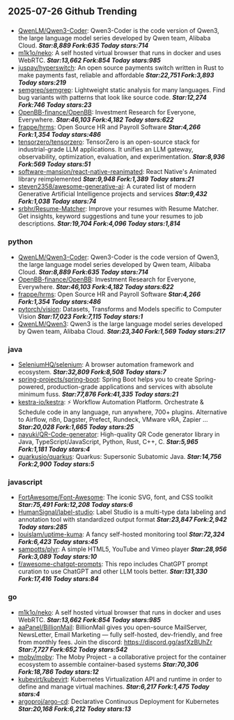 ## 2025-07-26 Github Trending

### 
* [QwenLM/Qwen3-Coder](https://github.com/QwenLM/Qwen3-Coder): Qwen3-Coder is the code version of Qwen3, the large language model series developed by Qwen team, Alibaba Cloud. ***Star:8,889 Fork:635 Today stars:714***
* [m1k1o/neko](https://github.com/m1k1o/neko): A self hosted virtual browser that runs in docker and uses WebRTC. ***Star:13,662 Fork:854 Today stars:985***
* [juspay/hyperswitch](https://github.com/juspay/hyperswitch): An open source payments switch written in Rust to make payments fast, reliable and affordable ***Star:22,751 Fork:3,893 Today stars:219***
* [semgrep/semgrep](https://github.com/semgrep/semgrep): Lightweight static analysis for many languages. Find bug variants with patterns that look like source code. ***Star:12,274 Fork:746 Today stars:23***
* [OpenBB-finance/OpenBB](https://github.com/OpenBB-finance/OpenBB): Investment Research for Everyone, Everywhere. ***Star:46,103 Fork:4,182 Today stars:622***
* [frappe/hrms](https://github.com/frappe/hrms): Open Source HR and Payroll Software ***Star:4,266 Fork:1,354 Today stars:486***
* [tensorzero/tensorzero](https://github.com/tensorzero/tensorzero): TensorZero is an open-source stack for industrial-grade LLM applications. It unifies an LLM gateway, observability, optimization, evaluation, and experimentation. ***Star:8,936 Fork:569 Today stars:51***
* [software-mansion/react-native-reanimated](https://github.com/software-mansion/react-native-reanimated): React Native's Animated library reimplemented ***Star:9,948 Fork:1,389 Today stars:21***
* [steven2358/awesome-generative-ai](https://github.com/steven2358/awesome-generative-ai): A curated list of modern Generative Artificial Intelligence projects and services ***Star:9,432 Fork:1,038 Today stars:74***
* [srbhr/Resume-Matcher](https://github.com/srbhr/Resume-Matcher): Improve your resumes with Resume Matcher. Get insights, keyword suggestions and tune your resumes to job descriptions. ***Star:19,704 Fork:4,096 Today stars:1,814***

### python
* [QwenLM/Qwen3-Coder](https://github.com/QwenLM/Qwen3-Coder): Qwen3-Coder is the code version of Qwen3, the large language model series developed by Qwen team, Alibaba Cloud. ***Star:8,889 Fork:635 Today stars:714***
* [OpenBB-finance/OpenBB](https://github.com/OpenBB-finance/OpenBB): Investment Research for Everyone, Everywhere. ***Star:46,103 Fork:4,182 Today stars:622***
* [frappe/hrms](https://github.com/frappe/hrms): Open Source HR and Payroll Software ***Star:4,266 Fork:1,354 Today stars:486***
* [pytorch/vision](https://github.com/pytorch/vision): Datasets, Transforms and Models specific to Computer Vision ***Star:17,023 Fork:7,115 Today stars:1***
* [QwenLM/Qwen3](https://github.com/QwenLM/Qwen3): Qwen3 is the large language model series developed by Qwen team, Alibaba Cloud. ***Star:23,340 Fork:1,569 Today stars:217***

### java
* [SeleniumHQ/selenium](https://github.com/SeleniumHQ/selenium): A browser automation framework and ecosystem. ***Star:32,809 Fork:8,508 Today stars:7***
* [spring-projects/spring-boot](https://github.com/spring-projects/spring-boot): Spring Boot helps you to create Spring-powered, production-grade applications and services with absolute minimum fuss. ***Star:77,876 Fork:41,335 Today stars:21***
* [kestra-io/kestra](https://github.com/kestra-io/kestra): ⚡ Workflow Automation Platform. Orchestrate & Schedule code in any language, run anywhere, 700+ plugins. Alternative to Airflow, n8n, Dagster, Prefect, Rundeck, VMware vRA, Zapier ... ***Star:20,028 Fork:1,665 Today stars:25***
* [nayuki/QR-Code-generator](https://github.com/nayuki/QR-Code-generator): High-quality QR Code generator library in Java, TypeScript/JavaScript, Python, Rust, C++, C. ***Star:5,965 Fork:1,181 Today stars:4***
* [quarkusio/quarkus](https://github.com/quarkusio/quarkus): Quarkus: Supersonic Subatomic Java. ***Star:14,756 Fork:2,900 Today stars:5***

### javascript
* [FortAwesome/Font-Awesome](https://github.com/FortAwesome/Font-Awesome): The iconic SVG, font, and CSS toolkit ***Star:75,491 Fork:12,208 Today stars:6***
* [HumanSignal/label-studio](https://github.com/HumanSignal/label-studio): Label Studio is a multi-type data labeling and annotation tool with standardized output format ***Star:23,847 Fork:2,942 Today stars:285***
* [louislam/uptime-kuma](https://github.com/louislam/uptime-kuma): A fancy self-hosted monitoring tool ***Star:72,324 Fork:6,423 Today stars:45***
* [sampotts/plyr](https://github.com/sampotts/plyr): A simple HTML5, YouTube and Vimeo player ***Star:28,956 Fork:3,089 Today stars:10***
* [f/awesome-chatgpt-prompts](https://github.com/f/awesome-chatgpt-prompts): This repo includes ChatGPT prompt curation to use ChatGPT and other LLM tools better. ***Star:131,330 Fork:17,416 Today stars:84***

### go
* [m1k1o/neko](https://github.com/m1k1o/neko): A self hosted virtual browser that runs in docker and uses WebRTC. ***Star:13,662 Fork:854 Today stars:985***
* [aaPanel/BillionMail](https://github.com/aaPanel/BillionMail): BillionMail gives you open-source MailServer, NewsLetter, Email Marketing — fully self-hosted, dev-friendly, and free from monthly fees. Join the discord: https://discord.gg/asfXzBUhZr ***Star:7,727 Fork:652 Today stars:542***
* [moby/moby](https://github.com/moby/moby): The Moby Project - a collaborative project for the container ecosystem to assemble container-based systems ***Star:70,306 Fork:18,786 Today stars:12***
* [kubevirt/kubevirt](https://github.com/kubevirt/kubevirt): Kubernetes Virtualization API and runtime in order to define and manage virtual machines. ***Star:6,217 Fork:1,475 Today stars:4***
* [argoproj/argo-cd](https://github.com/argoproj/argo-cd): Declarative Continuous Deployment for Kubernetes ***Star:20,168 Fork:6,212 Today stars:13***

